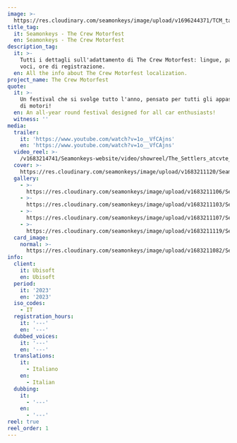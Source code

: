 ```yaml
---
image: >-
  https://res.cloudinary.com/seamonkeys/image/upload/v1696244371/TCM_tag_image_wxkbxe.jpg
title_tag:
  it: Seamonkeys - The Crew Motorfest
  en: Seamonkeys - The Crew Motorfest
description_tag:
  it: >-
    Tutti i dettagli sull'adattamento di The Crew Motorfest: lingue, parole,
    voci, ore di registrazione.
  en: All the info about The Crew Motorfest localization.
project_name: The Crew Motorfest
quote:
  it: >-
    Un festival che si svolge tutto l'anno, pensato per tutti gli appassionati
    di motori!
  en: An all-year round festival designed for all car enthusiasts!
  witness: ''
media:
  trailer:
    it: 'https://www.youtube.com/watch?v=1o__VfCAjns'
    en: 'https://www.youtube.com/watch?v=1o__VfCAjns'
  video_reel: >-
    /v1683214741/Seamonkeys-website/video/showreel/The_Settlers_atcvte_y7gw56.mp4
  cover: >-
    https://res.cloudinary.com/seamonkeys/image/upload/v1683211120/Seamonkeys-website/cover/the_settlers_new_allies_cover.jpg
  gallery:
    - >-
      https://res.cloudinary.com/seamonkeys/image/upload/v1683211106/Seamonkeys-website/gallery/TSR_Screenshot4_Comeback_130122_5PM_CET_kn4ybm_ucldzq.jpg
    - >-
      https://res.cloudinary.com/seamonkeys/image/upload/v1683211103/Seamonkeys-website/gallery/TSR_Screenshot2_Comeback_130122_5PM_CET_prspxd_trqosm.jpg
    - >-
      https://res.cloudinary.com/seamonkeys/image/upload/v1683211107/Seamonkeys-website/gallery/TSR_screen_arena_fight_190820_9am_CET_1566248330_gztdzb_hjqei7.jpg
    - >-
      https://res.cloudinary.com/seamonkeys/image/upload/v1683211119/Seamonkeys-website/gallery/TSR_New_Screenshot_Maru_Village_bbqbmj_b1fbp7.jpg
  card_image:
    normal: >-
      https://res.cloudinary.com/seamonkeys/image/upload/v1683211082/Seamonkeys-website/cards/card-portfolio_1_yot9qj_b7ehmu.jpg
info:
  client:
    it: Ubisoft
    en: Ubisoft
  period:
    it: '2023'
    en: '2023'
  iso_codes:
    - IT
  registration_hours:
    it: '---'
    en: '---'
  dubbed_voices:
    it: '---'
    en: '---'
  translations:
    it:
      - Italiano
    en:
      - Italian
  dubbing:
    it:
      - '---'
    en:
      - '---'
reel: true
reel_order: 1
---
```


